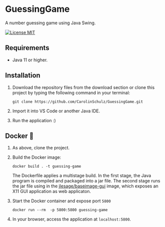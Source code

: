 # GuessingGame
A number guessing game using Java Swing.

[![License MIT](https://img.shields.io/badge/license-MIT-blue.svg)](LICENSE)

## Requirements 
* Java 11 or higher.

## Installation
1. Download the repository files from the download section or clone this project by typing the following command in your terminal:

   ```
   git clone https://github.com/CarolinSchulz/GuessingGame.git
   ```
2. Import it into VS Code or another Java IDE.
3. Run the application :)

## Docker :whale:

1. As above, clone the project.
2. Build the Docker image:
   ```
   docker build . -t guessing-game
   ```
   The Dockerfile applies a multistage build. In the first stage, the Java program is compiled and packaged into a jar file. The second stage runs the jar file using in the [jlesage/baseimage-gui](https://hub.docker.com/r/jlesage/baseimage-gui) image, which exposes an X11 GUI application as web applicaton.

3. Start the Docker container and expose port `5800`
   ```
   docker run --rm  -p 5800:5800 guessing-game
   ```

4. In your browser, access the application at `localhost:5800`.

